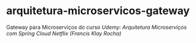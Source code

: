 # arquitetura-microservicos-gateway
Gateway para Microserviços do curso _Udemy: Arquitetura Microserviços com Spring Cloud Netflix (Francis Klay Rocha)_
